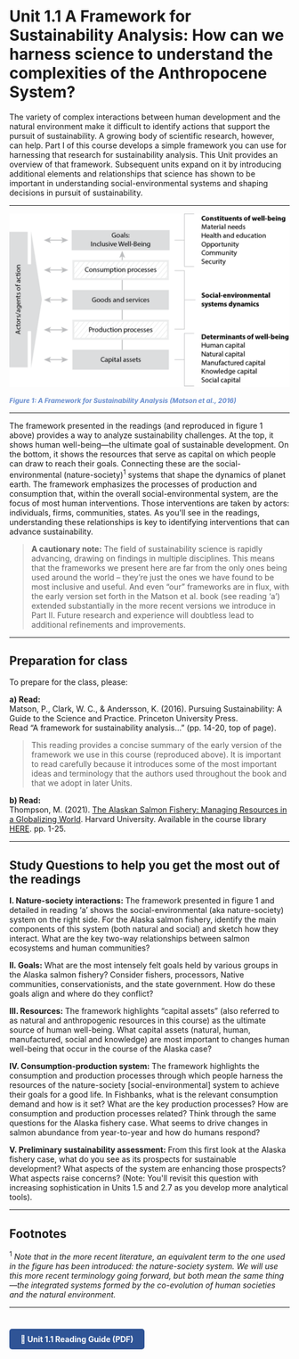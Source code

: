 # Unit 1.1 A Framework for Sustainability Analysis: How can we harness science to understand the complexities of the Anthropocene System?

The variety of complex interactions between human development and the natural environment make it difficult to identify actions that support the pursuit of sustainability. A growing body of scientific research, however, can help. Part I of this course develops a simple framework you can use for harnessing that research for sustainability analysis. This Unit provides an overview of that framework. Subsequent units expand on it by introducing additional elements and relationships that science has shown to be important in understanding social-environmental systems and shaping decisions in pursuit of sustainability.

---

![Matson et al. 2016 Sustainability Framework](/images/matson-2016.jpg)
<p style="font-size:0.85em; font-weight:bold; font-style:italic; color:#4472C4; opacity:0.8; margin-top:8px;">
Figure 1: A Framework for Sustainability Analysis (Matson et al., 2016)
</p>

---

The framework presented in the readings (and reproduced in figure 1 above) provides a way to analyze sustainability challenges. At the top, it shows human well-being—the ultimate goal of sustainable development. On the bottom, it shows the resources that serve as capital on which people can draw to reach their goals. Connecting these are the social-environmental (nature-society)<sup>1</sup> systems that shape the dynamics of planet earth. The framework emphasizes the processes of production and consumption that, within the overall social-environmental system, are the focus of most human interventions. Those interventions are taken by actors: individuals, firms, communities, states. As you'll see in the readings, understanding these relationships is key to identifying interventions that can advance sustainability.

> **A cautionary note:** The field of sustainability science is rapidly advancing, drawing on findings in multiple disciplines. This means that the frameworks we present here are far from the only ones being used around the world – they’re just the ones we have found to be most inclusive and useful. And even “our” frameworks are in flux, with the early version set forth in the Matson et al. book (see reading ‘a’) extended substantially in the more recent versions we introduce in Part II. Future research and experience will doubtless lead to additional refinements and improvements.

---

## Preparation for class

To prepare for the class, please:

**a) Read:**  
Matson, P., Clark, W. C., & Andersson, K. (2016). Pursuing Sustainability: A Guide to the Science and Practice. Princeton University Press.  
Read “A framework for sustainability analysis…” (pp. 14-20, top of page).  
> This reading provides a concise summary of the early version of the framework we use in this course (reproduced above). It is important to read carefully because it introduces some of the most important ideas and terminology that the authors used throughout the book and that we adopt in later Units.

**b) Read:**  
Thompson, M. (2021). [The Alaskan Salmon Fishery: Managing Resources in a Globalizing World](https://www.michaelathompson.net/work). Harvard University. Available in the course library [HERE](../course-library/teaching-cases/case-alaska.pdf). pp. 1-25.

---

## Study Questions to help you get the most out of the readings

**I. Nature-society interactions:** The framework presented in figure 1 and detailed in reading ‘a’ shows the social-environmental (aka nature-society) system on the right side. For the Alaska salmon fishery, identify the main components of this system (both natural and social) and sketch how they interact. What are the key two-way relationships between salmon ecosystems and human communities?

**II. Goals:** What are the most intensely felt goals held by various groups in the Alaska salmon fishery? Consider fishers, processors, Native communities, conservationists, and the state government. How do these goals align and where do they conflict?

**III. Resources:** The framework highlights “capital assets” (also referred to as natural and anthropogenic resources in this course) as the ultimate source of human well-being. What capital assets (natural, human, manufactured, social and knowledge) are most important to changes human well-being that occur in the course of the Alaska case?

**IV. Consumption-production system:** The framework highlights the consumption and production processes through which people harness the resources of the nature-society [social-environmental] system to achieve their goals for a good life. In Fishbanks, what is the relevant consumption demand and how is it set? What are the key production processes? How are consumption and production processes related? Think through the same questions for the Alaska fishery case. What seems to drive changes in salmon abundance from year-to-year and how do humans respond?

**V. Preliminary sustainability assessment:** From this first look at the Alaska fishery case, what do you see as its prospects for sustainable development? What aspects of the system are enhancing those prospects? What aspects raise concerns? (Note: You'll revisit this question with increasing sophistication in Units 1.5 and 2.7 as you develop more analytical tools).

---

## Footnotes

<sup>1</sup> *Note that in the more recent literature, an equivalent term to the one used in the figure has been introduced: the nature-society system. We will use this more recent terminology going forward, but both mean the same thing—the integrated systems formed by the co-evolution of human societies and the natural environment.*

---

<a href="../course-library/unit-guides/unit-1-1.pdf" target="_blank" style="display:inline-block; padding:10px 20px; background:#2F5496; color:white; border-radius:5px; text-decoration:none; font-weight:bold; margin-top:24px;">
📝 Unit 1.1 Reading Guide (PDF)
</a>